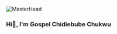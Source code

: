 ![MasterHead](https://repository-images.githubusercontent.com/588181932/e36ec678-7984-4cdd-8e4c-a3932772ff8e)
### Hi👋, I'm Gospel Chidiebube Chukwu
<!--
**GOSPEL-CHUKWU/GOSPEL-CHUKWU** is a ✨ _special_ ✨ repository because its `README.md` (this file) appears on your GitHub profile.

Here are some ideas to get you started:

- 🔭 I’m currently working on ...
- 🌱 I’m currently learning ...
- 👯 I’m looking to collaborate on ...
- 🤔 I’m looking for help with ...
- 💬 Ask me about ...
- 📫 How to reach me: ...
- 😄 Pronouns: ...
- ⚡ Fun fact: ...
-->
